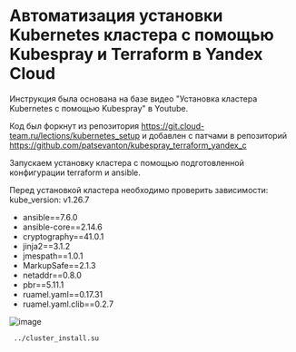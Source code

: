 # Автоматизация установки Kubernetes кластера с помощью Kubespray и Terraform в Yandex Cloud

Инструкция была основана на базе видео "Установка кластера Kubernetes с помощью Kubespray" в Youtube.

Код был форкнут из репозитория https://git.cloud-team.ru/lections/kubernetes_setup и добавлен с патчами в репозиторий https://github.com/patsevanton/kubespray_terraform_yandex_c

Запускаем установку кластера с помощью подготовленной конфигурации terraform и ansible.

Перед установкой кластера необходимо проверить зависимости: kube_version: v1.26.7

- ansible==7.6.0
- ansible-core==2.14.6
- cryptography==41.0.1
- jinja2==3.1.2
- jmespath==1.0.1
- MarkupSafe==2.1.3
- netaddr==0.8.0
- pbr==5.11.1
- ruamel.yaml==0.17.31
- ruamel.yaml.clib==0.2.7

![image](https://github.com/usmanofff/kubespray_setup/assets/74288450/97deceeb-eaae-4dd9-a458-1081e49713e3)



``` ../cluster_install.su```


















